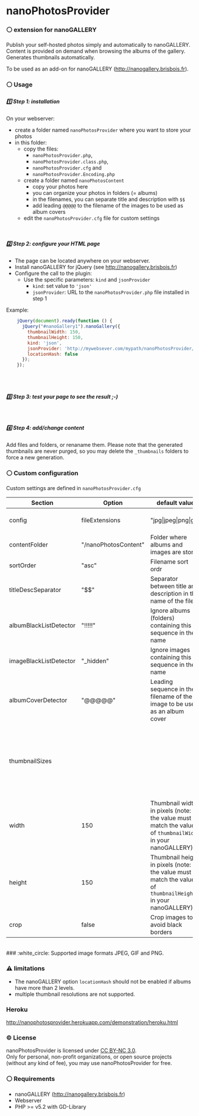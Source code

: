 # nanoPhotosProvider
### :white_circle: extension for nanoGALLERY
    
  
Publish your self-hosted photos simply and automatically to nanoGALLERY.  
Content is provided on demand when browsing the albums of the gallery.  
Generates thumbnails automatically.  

To be used as an add-on for nanoGALLERY (http://nanogallery.brisbois.fr).

### :white_circle: Usage

##### :one: Step 1: installation

On your webserver:
- create a folder named `nanoPhotosProvider` where you want to store your photos
- in this folder:
  - copy the files:
    - `nanoPhotosProvider.php`,
    - `nanoPhotosProvider.class.php`,
    - `nanoPhotosProvider.cfg` and
    - `nanoPhotosProvider.Encoding.php`
  - create a folder named `nanoPhotosContent`  
    - copy your photos here  
    - you can organize your photos in folders (= albums)  
    - in the filenames, you can separate title and description with `$$`  
    - add leading `@@@@@` to the filename of the images to be used as album covers  
  - edit the `nanoPhotosProvider.cfg` file for custom settings  

<br />

##### :two: Step 2: configure your HTML page

- The page can be located anywhere on your webserver.
- Install nanoGALLERY for jQuery (see http://nanogallery.brisbois.fr)
- Configure the call to the plugin:
  - Use the specific parameters: `kind` and `jsonProvider`
    - `kind`: set value to `'json'`
    - `jsonProvider`: URL to the `nanoPhotosProvider.php` file installed in step 1

Example:

```js
    jQuery(document).ready(function () {
      jQuery("#nanoGallery1").nanoGallery({
        thumbnailWidth: 150,
        thumbnailHeight: 150,
        kind: 'json',
        jsonProvider: 'http://mywebsever.com/mypath/nanoPhotosProvider/nanoPhotosProvider.php',
        locationHash: false
      });
    });
```
<br />
<br />

##### :three: Step 3: test your page to see the result ;-)

<br />

##### :four: Step 4: add/change content
Add files and folders, or renaname them.
Please note that the generated thumbnails are never purged, so you may delete the `_thumbnails` folders to force a new generation.
  
  
  
### :white_circle: Custom configuration
Custom settings are defined in `nanoPhotosProvider.cfg`

Section | Option | default value | Description
------------ | ------------- | ------------ | -------------
config | fileExtensions | "jpg\|jpeg\|png\|gif" | Supported file extensions
 | contentFolder | "/nanoPhotosContent" | Folder where albums and images are stored
 | sortOrder | "asc" | Filename sort ordr
 | titleDescSeparator | "$$" | Separator between title and description in the name of the file
 | albumBlackListDetector | "!!!!!" | Ignore albums (folders) containing this sequence in their name
 | imageBlackListDetector | "_hidden" | Ignore images containing this sequence in their name
 | albumCoverDetector | "@@@@@" | Leading sequence in the filename of the image to be used as an album cover  
thumbnailSizes | | | :warning: after changing any of these values you may need to manually clear the `_thumbnails` folders 
 | width | 150 | Thumbnail width in pixels (note: the value must match the value of `thumbnailWidth` in your nanoGALLERY)
 | height | 150 | Thumbnail height in pixels (note: the value must match the value of `thumbnailHeight` in your nanoGALLERY)
 | crop | false | Crop images to avoid black borders


<br />
### :white_circle: Supported image formats
JPEG, GIF and PNG.

<br />

### :warning: limitations
- The nanoGALLERY option `locationHash` should not be enabled if albums have more than 2 levels.  
- multiple thumbnail resolutions are not supported.  
  
### Heroku  
http://nanophotosprovider.herokuapp.com/demonstration/heroku.html


### :copyright: License
nanoPhotosProvider is licensed under [CC BY-NC 3.0](http://creativecommons.org/licenses/by-nc/3.0/).  
Only for personal, non-profit organizations, or open source projects (without any kind of fee), you may use nanoPhotosProvider for free.


### :white_circle: Requirements
* nanoGALLERY (http://nanogallery.brisbois.fr)
* Webserver
* PHP >= v5.2 with GD-Library

